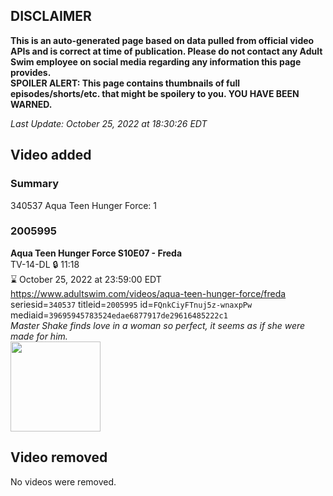 ## DISCLAIMER
**This is an auto-generated page based on data pulled from official video APIs and is correct at time of publication. Please do not contact any Adult Swim employee on social media regarding any information this page provides.**  
**SPOILER ALERT: This page contains thumbnails of full episodes/shorts/etc. that might be spoilery to you. YOU HAVE BEEN WARNED.**  

_Last Update: October 25, 2022 at 18:30:26 EDT_
## Video added
### Summary
340537 Aqua Teen Hunger Force: 1  
### 2005995
**Aqua Teen Hunger Force S10E07 - Freda**  
TV-14-DL 🔒 11:18  
⌛ October 25, 2022 at 23:59:00 EDT  
https://www.adultswim.com/videos/aqua-teen-hunger-force/freda  
seriesid=`340537` titleid=`2005995` id=`FQnkCiyFTnuj5z-wnaxpPw` mediaid=`39695945783524edae6877917de29616485222c1`  
_Master Shake finds love in a woman so perfect, it seems as if she were made for him._  
<a href="https://media.cdn.adultswim.com/uploads/20200225/thumbnails/2_202251055319-atvss_1209_dup-20130926.jpg"><img src="https://media.cdn.adultswim.com/uploads/20200225/thumbnails/2_202251055319-atvss_1209_dup-20130926.jpg" height="144px" /></a>
## Video removed
No videos were removed.  

